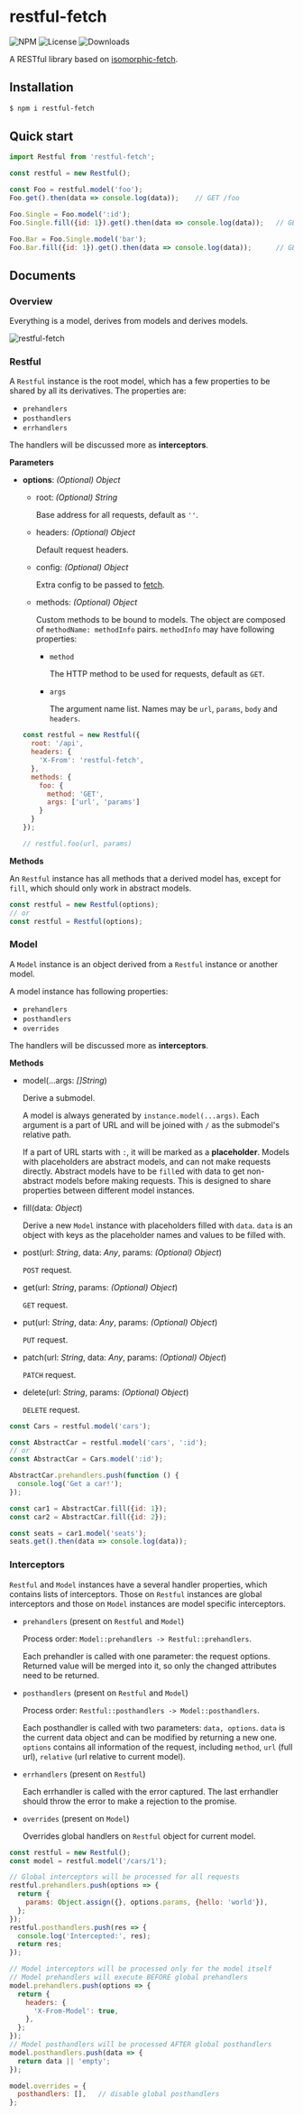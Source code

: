 # restful-fetch

![NPM](https://img.shields.io/npm/v/restful-fetch.svg)
![License](https://img.shields.io/npm/l/restful-fetch.svg)
![Downloads](https://img.shields.io/npm/dt/restful-fetch.svg)

A RESTful library based on [isomorphic-fetch](https://github.com/matthew-andrews/isomorphic-fetch).

## Installation

``` sh
$ npm i restful-fetch
```

## Quick start

``` js
import Restful from 'restful-fetch';

const restful = new Restful();

const Foo = restful.model('foo');
Foo.get().then(data => console.log(data));    // GET /foo

Foo.Single = Foo.model(':id');
Foo.Single.fill({id: 1}).get().then(data => console.log(data));   // GET /foo/1

Foo.Bar = Foo.Single.model('bar');
Foo.Bar.fill({id: 1}).get().then(data => console.log(data));      // GET /foo/1/bar
```

## Documents

### Overview

Everything is a model, derives from models and derives models.

![restful-fetch](static/restful-fetch.png)

### Restful

A `Restful` instance is the root model, which has a few properties to be shared
by all its derivatives. The properties are:

* `prehandlers`
* `posthandlers`
* `errhandlers`

The handlers will be discussed more as **interceptors**.

**Parameters**

* **options**: *(Optional) Object*

  * root: *(Optional) String*

    Base address for all requests, default as `''`.

  * headers: *(Optional) Object*

    Default request headers.

  * config: *(Optional) Object*

    Extra config to be passed to [fetch](https://developer.mozilla.org/en-US/docs/Web/API/GlobalFetch/fetch).

  * methods: *(Optional) Object*

    Custom methods to be bound to models. The object are composed of `methodName: methodInfo` pairs.
    `methodInfo` may have following properties:

    * `method`

      The HTTP method to be used for requests, default as `GET`.

    * `args`

      The argument name list. Names may be `url`, `params`, `body` and `headers`.

  ``` js
  const restful = new Restful({
    root: '/api',
    headers: {
      'X-From': 'restful-fetch',
    },
    methods: {
      foo: {
        method: 'GET',
        args: ['url', 'params']
      }
    }
  });

  // restful.foo(url, params)
  ```

**Methods**

An `Restful` instance has all methods that a derived model has, except for `fill`,
which should only work in abstract models.

``` js
const restful = new Restful(options);
// or
const restful = Restful(options);
```

### Model

A `Model` instance is an object derived from a `Restful` instance or another model.

A model instance has following properties:

* `prehandlers`
* `posthandlers`
* `overrides`

The handlers will be discussed more as **interceptors**.

**Methods**

* model(...args: *[]String*)

  Derive a submodel.

  A model is always generated by `instance.model(...args)`.
  Each argument is a part of URL and will be joined with `/` as the submodel's relative path.

  If a part of URL starts with `:`, it will be marked as a **placeholder**.
  Models with placeholders are abstract models, and can not make requests
  directly. Abstract models have to be `fill`ed with data to get non-abstract
  models before making requests. This is designed to share properties between
  different model instances.

* fill(data: *Object*)

  Derive a new `Model` instance with placeholders filled with `data`.
  `data` is an object with keys as the placeholder names and values to be filled with.

* post(url: *String*, data: *Any*, params: *(Optional) Object*)

  `POST` request.

* get(url: *String*, params: *(Optional) Object*)

  `GET` request.

* put(url: *String*, data: *Any*, params: *(Optional) Object*)

  `PUT` request.

* patch(url: *String*, data: *Any*, params: *(Optional) Object*)

  `PATCH` request.

* delete(url: *String*, params: *(Optional) Object*)

  `DELETE` request.

``` js
const Cars = restful.model('cars');

const AbstractCar = restful.model('cars', ':id');
// or
const AbstractCar = Cars.model(':id');

AbstractCar.prehandlers.push(function () {
  console.log('Get a car!');
});

const car1 = AbstractCar.fill({id: 1});
const car2 = AbstractCar.fill({id: 2});

const seats = car1.model('seats');
seats.get().then(data => console.log(data));
```

### Interceptors

`Restful` and `Model` instances have a several handler properties, which contains
lists of interceptors.
Those on `Restful` instances are global interceptors and those on `Model` instances
are model specific interceptors.

* `prehandlers` (present on `Restful` and `Model`)

  Process order: `Model::prehandlers -> Restful::prehandlers`.

  Each prehandler is called with one parameter: the request options. Returned value
  will be merged into it, so only the changed attributes need to be returned.

* `posthandlers` (present on `Restful` and `Model`)

  Process order: `Restful::posthandlers -> Model::posthandlers`.

  Each posthandler is called with two parameters: `data, options`. `data` is the
  current data object and can be modified by returning a new one. `options` contains
  all information of the request, including `method`, `url` (full url), `relative`
  (url relative to current model).

* `errhandlers` (present on `Restful`)

  Each errhandler is called with the error captured.
  The last errhandler should throw the error to make a rejection to the promise.

* `overrides` (present on `Model`)

  Overrides global handlers on `Restful` object for current model.

```js
const restful = new Restful();
const model = restful.model('/cars/1');

// Global interceptors will be processed for all requests
restful.prehandlers.push(options => {
  return {
    params: Object.assign({}, options.params, {hello: 'world'}),
  };
});
restful.posthandlers.push(res => {
  console.log('Intercepted:', res);
  return res;
});

// Model interceptors will be processed only for the model itself
// Model prehandlers will execute BEFORE global prehandlers
model.prehandlers.push(options => {
  return {
    headers: {
      'X-From-Model': true,
    },
  };
});
// Model posthandlers will be processed AFTER global posthandlers
model.posthandlers.push(data => {
  return data || 'empty';
});

model.overrides = {
  posthandlers: [],   // disable global posthandlers
};
```
